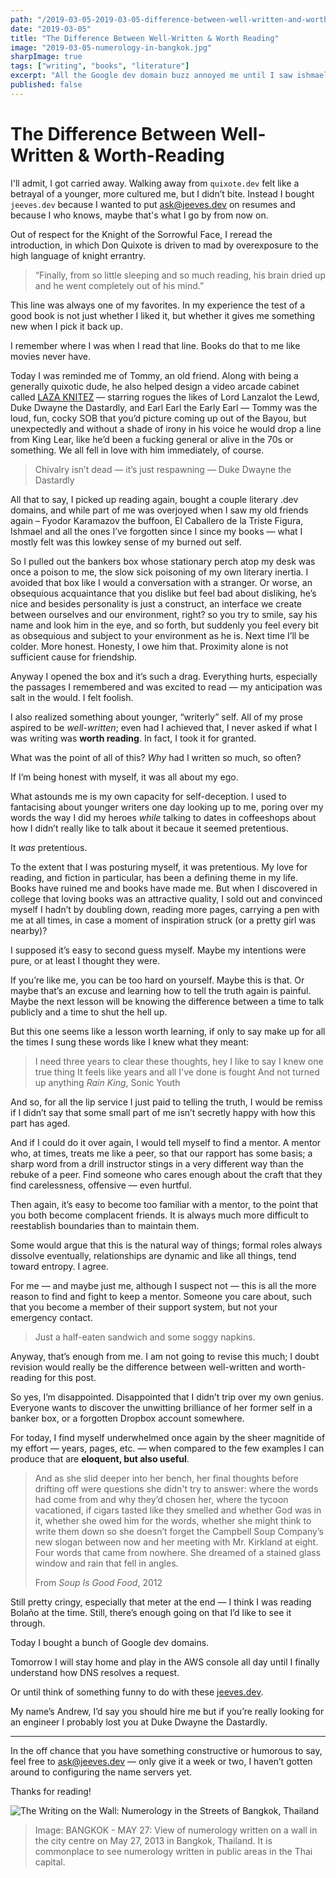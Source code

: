 ```yaml
---
path: "/2019-03-05-2019-03-05-difference-between-well-written-and-worth-reading"
date: "2019-03-05"
title: "The Difference Between Well-Written & Worth Reading"
image: "2019-03-05-numerology-in-bangkok.jpg"
sharpImage: true
tags: ["writing", "books", "literature"]
excerpt: "All the Google dev domain buzz annoyed me until I saw ishmael.dev & ahab.dev for sale for $12. Unfortunately borges.dev was taken, but quixote.dev & karamazov.dev were tempting. Presently that got me thinking about..."
published: false
---
```


# The Difference Between Well-Written & Worth-Reading

I'll admit, I got carried away. Walking away from `quixote.dev` felt like a betrayal of a younger, more cultured me, but I didn’t bite. Instead I bought `jeeves.dev` because I wanted to put [ask@jeeves.dev](mailto:ask@jeeves.dev) on resumes and because I who knows, maybe that's what I go by from now on.

Out of respect for the Knight of the Sorrowful Face, I reread the introduction, in which Don Quixote is driven to mad by overexposure to the high language of knight errantry.

> “Finally, from so little sleeping and so much reading, his brain dried up and he went completely out of his mind.”

This line was always one of my favorites. In my experience the test of a good book is not just whether I liked it, but whether it gives me something new when I pick it back up.

I remember where I was when I read that line. Books do that to me like movies never have.

Today I was reminded me of Tommy, an old friend. Along with being a generally quixotic dude, he also helped design a video arcade cabinet called [LAZA KNITEZ](http://www.lazaknitez.com/) — starring rogues the likes of Lord Lanzalot the Lewd, Duke Dwayne the Dastardly, and Earl Earl the Early Earl — Tommy was the loud, fun, cocky SOB that you’d picture coming up out of the Bayou, but unexpectedly and without a shade of irony in his voice he would drop a line from King Lear, like he’d been a fucking general or alive in the 70s or something. We all fell in love with him immediately, of course.

> Chivalry isn’t dead — it’s just respawning
> — Duke Dwayne the Dastardly

All that to say, I picked up reading again, bought a couple literary .dev domains, and while part of me was overjoyed when I saw my old friends again – Fyodor Karamazov the buffoon, El Caballero de la Triste Figura, Ishmael and all the ones I’ve forgotten since I since my books — what I mostly felt was this lowkey sense of my burned out self.

So I pulled out the bankers box whose stationary perch atop my desk was once a poison to me, the slow sick poisoning of my own literary inertia. I avoided that box like I would a conversation with a stranger. Or worse, an obsequious acquaintance that you dislike but feel bad about disliking, he’s nice and besides personality is just a construct, an interface we create between ourselves and our environment, right? so you try to smile, say his name and look him in the eye, and so forth, but suddenly you feel every bit as obsequious and subject to your environment as he is. Next time I’ll be colder. More honest. Honesty, I owe him that. Proximity alone is not sufficient cause for friendship.

Anyway I opened the box and it’s such a drag. Everything hurts, especially the passages I remembered and was excited to read — my anticipation was salt in the would. I felt foolish.

I also realized something about younger, “writerly” self. All of my prose aspired to be _well-written_; even had I achieved that, I never asked if what I was writing was **worth reading**. In fact, I took it for granted.

What was the point of all of this? _Why_ had I written so much, so often?

If I’m being honest with myself, it was all about my ego.

What astounds me is my own capacity for self-deception. I used to fantacising about younger writers one day looking up to me, poring over my words the way I did my heroes _while_ talking to dates in coffeeshops about how I didn’t really like to talk about it becaue it seemed pretentious.

It _was_ pretentious.

To the extent that I was posturing myself, it was pretentious. My love for reading, and fiction in particular, has been a defining theme in my life. Books have ruined me and books have made me. But when I discovered in college that loving books was an attractive quality, I sold out and convinced myself I hadn’t by doubling down, reading more pages, carrying a pen with me at all times, in case a moment of inspiration struck (or a pretty girl was nearby)?

I supposed it’s easy to second guess myself. Maybe my intentions were pure, or at least I thought they were.

If you’re like me, you can be too hard on yourself. Maybe this is that. Or maybe that’s an excuse and learning how to tell the truth again is painful. Maybe the next lesson will be knowing the difference between a time to talk publicly and a time to shut the hell up.

But this one seems like a lesson worth learning, if only to say make up for all the times I sung these words like I knew what they meant:

> I need three years to clear these thoughts, hey
> I like to say I knew one true thing
> It feels like years and all I've done is fought
> And not turned up anything
> _Rain King_, Sonic Youth

And so, for all the lip service I just paid to telling the truth, I would be remiss if I didn’t say that some small part of me isn’t secretly happy with how this part has aged.

And if I could do it over again, I would tell myself to find a mentor. A mentor who, at times, treats me like a peer, so that our rapport has some basis; a sharp word from a drill instructor stings in a very different way than the rebuke of a peer. Find someone who cares enough about the craft that they find carelessness, offensive — even hurtful.

Then again, it’s easy to become too familiar with a mentor, to the point that you both become complacent friends. It is always much more difficult to reestablish boundaries than to maintain them.

Some would argue that this is the natural way of things; formal roles always dissolve eventually, relationships are dynamic and like all things, tend toward entropy. I agree.

For me — and maybe just me, although I suspect not — this is all the more reason to find and fight to keep a mentor. Someone you care about, such that you become a member of their support system, but not your emergency contact.

> Just a half-eaten sandwich and some soggy napkins.

Anyway, that’s enough from me. I am not going to revise this much; I doubt revision would really be the difference between well-written and worth-reading for this post.

So yes, I’m disappointed. Disappointed that I didn’t trip over my own genius. Everyone wants to discover the unwitting brilliance of her former self in a banker box, or a forgotten Dropbox account somewhere.

For today, I find myself underwhelmed once again by the sheer magnitide of my effort — years, pages, etc. — when compared to the few examples I can produce that are **eloquent, but also useful**.

> And as she slid deeper into her bench, her final thoughts before drifting off were questions she didn't try to answer: where the words had come from and why they’d chosen her, where the tycoon vacationed, if cigars tasted like they smelled and whether God was in it, whether she owed him for the words, whether she might think to write them down so she doesn’t forget the Campbell Soup Company’s new slogan between now and her meeting with Mr. Kirkland at eight.
> Four words that came from nowhere. She dreamed of a stained glass window and rain that fell in angles.
>
> From _Soup Is Good Food_, 2012

Still pretty cringy, especially that meter at the end — I think I was reading Bolaño at the time. Still, there’s enough going on that I’d like to see it through.

Today I bought a bunch of Google dev domains.

Tomorrow I will stay home and play in the AWS console all day until I finally understand how DNS resolves a request.

Or until think of something funny to do with these [jeeves.dev]().

My name’s Andrew, I’d say you should hire me but if you’re really looking for an engineer I probably lost you at Duke Dwayne the Dastardly.

<hr />

In the off chance that you have something constructive or humorous to say, feel free to ask@jeeves.dev — only give it a week or two, I haven’t gotten around to configuring the name servers yet.

Thanks for reading!

![The Writing on the Wall: Numerology in the Streets of Bangkok, Thailand](/images/2019-03-05-numerology-in-bangkok.jpg)

> Image: BANGKOK - MAY 27: View of numerology written on a wall in the city centre on May 27, 2013 in Bangkok, Thailand. It is commonplace to see numerology written in public areas in the Thai capital.
